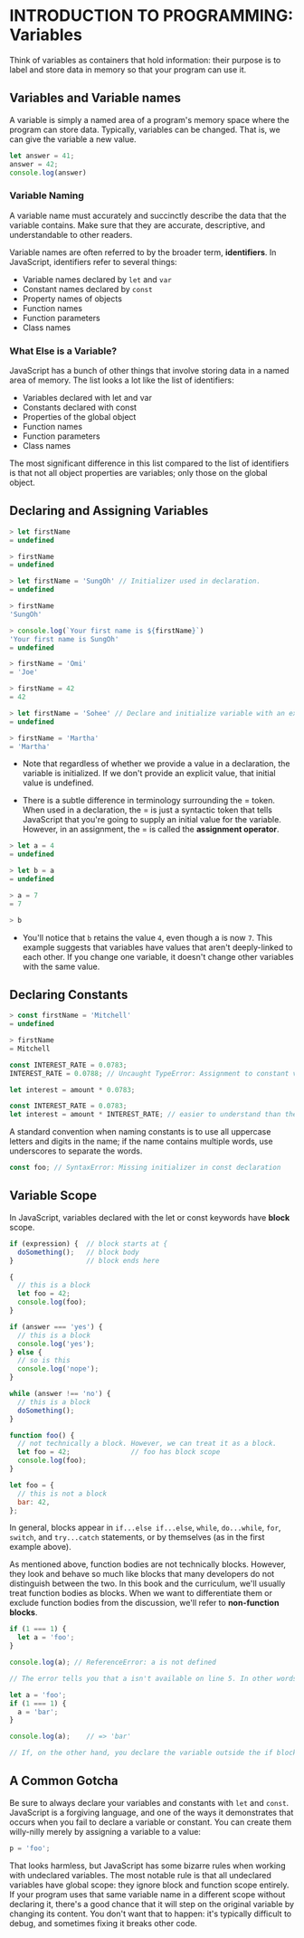 # INTRODUCTION TO PROGRAMMING: Variables

Think of variables as containers that hold information: their purpose is to label and store data in memory so that your program can use it.

## Variables and Variable names

A variable is simply a named area of a program's memory space where the program can store data. Typically, variables can be changed. That is, we can give the variable a new value.

```js
let answer = 41;
answer = 42;
console.log(answer)
```

### Variable Naming

A variable name must accurately and succinctly describe the data that the variable contains. Make sure that they are accurate, descriptive, and understandable to other readers.

Variable names are often referred to by the broader term, **identifiers**. In JavaScript, identifiers refer to several things:

* Variable names declared by `let` and `var`
* Constant names declared by `const`
* Property names of objects
* Function names
* Function parameters
* Class names

### What Else is a Variable?

JavaScript has a bunch of other things that involve storing data in a named area of memory. The list looks a lot like the list of identifiers:

* Variables declared with let and var
* Constants declared with const
* Properties of the global object
* Function names
* Function parameters
* Class names

The most significant difference in this list compared to the list of identifiers is that not all object properties are variables; only those on the global object.

## Declaring and Assigning Variables

```js
> let firstName
= undefined

> firstName
= undefined

> let firstName = 'SungOh' // Initializer used in declaration.
= undefined

> firstName
'SungOh'

> console.log(`Your first name is ${firstName}`)
'Your first name is SungOh'
= undefined

> firstName = 'Omi'
= 'Joe'

> firstName = 42
= 42

> let firstName = 'Sohee' // Declare and initialize variable with an explicit value on the same line.
= undefined

> firstName = 'Martha'
= 'Martha'
```

* Note that regardless of whether we provide a value in a declaration, the variable is initialized. If we don't provide an explicit value, that initial value is undefined.

* There is a subtle difference in terminology surrounding the = token. When used in a declaration, the = is just a syntactic token that tells JavaScript that you're going to supply an initial value for the variable. However, in an assignment, the = is called the **assignment operator**.

```js
> let a = 4
= undefined

> let b = a
= undefined

> a = 7
= 7

> b
```

* You'll notice that `b` retains the value `4`, even though a is now `7`. This example suggests that variables have values that aren't deeply-linked to each other. If you change one variable, it doesn't change other variables with the same value.

## Declaring Constants

```js
> const firstName = 'Mitchell'
= undefined

> firstName
= Mitchell

const INTEREST_RATE = 0.0783;
INTEREST_RATE = 0.0788; // Uncaught TypeError: Assignment to constant variable.

let interest = amount * 0.0783;

const INTEREST_RATE = 0.0783;
let interest = amount * INTEREST_RATE; // easier to understand than the above code snippet
```

A standard convention when naming constants is to use all uppercase letters and digits in the name; if the name contains multiple words, use underscores to separate the words.

```js
const foo; // SyntaxError: Missing initializer in const declaration
```

## Variable Scope 

In JavaScript, variables declared with the let or const keywords have **block** scope.

```js
if (expression) {  // block starts at {
  doSomething();   // block body
}                  // block ends here

{
  // this is a block
  let foo = 42;
  console.log(foo);
}

if (answer === 'yes') {
  // this is a block
  console.log('yes');
} else {
  // so is this
  console.log('nope');
}

while (answer !== 'no') {
  // this is a block
  doSomething();
}

function foo() {
  // not technically a block. However, we can treat it as a block.
  let foo = 42;               // foo has block scope
  console.log(foo);
}

let foo = {
  // this is not a block
  bar: 42,
};
```

In general, blocks appear in `if...else if...else`, `while`, `do...while`, `for`, `switch`, and `try...catch` statements, or by themselves (as in the first example above).

As mentioned above, function bodies are not technically blocks. However, they look and behave so much like blocks that many developers do not distinguish between the two. In this book and the curriculum, we'll usually treat function bodies as blocks. When we want to differentiate them or exclude function bodies from the discussion, we'll refer to **non-function blocks**.

```js
if (1 === 1) {
  let a = 'foo';
}

console.log(a); // ReferenceError: a is not defined

// The error tells you that a isn't available on line 5. In other words, it isn't in scope outside of the if block.

let a = 'foo';
if (1 === 1) {
  a = 'bar';
}

console.log(a);    // => 'bar'

// If, on the other hand, you declare the variable outside the if block, the variable is available within the block as well as after the block ends.
```

## A Common Gotcha 

Be sure to always declare your variables and constants with `let` and `const`. JavaScript is a forgiving language, and one of the ways it demonstrates that occurs when you fail to declare a variable or constant. You can create them willy-nilly merely by assigning a variable to a value:

```js
p = 'foo';
```

That looks harmless, but JavaScript has some bizarre rules when working with undeclared variables. The most notable rule is that all undeclared variables have global scope: they ignore block and function scope entirely. If your program uses that same variable name in a different scope without declaring it, there's a good chance that it will step on the original variable by changing its content. You don't want that to happen: it's typically difficult to debug, and sometimes fixing it breaks other code.